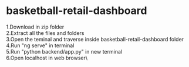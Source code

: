 # basketball-retail-dashboard

1.Download in zip folder\
2.Extract all the files and folders\
3.Open the teminal and traverse inside basketball-retail-dashboard folder\
4.Run "ng serve" in terminal\
5.Run "python backend/app.py" in new terminal\
6.Open localhost in web browser\
